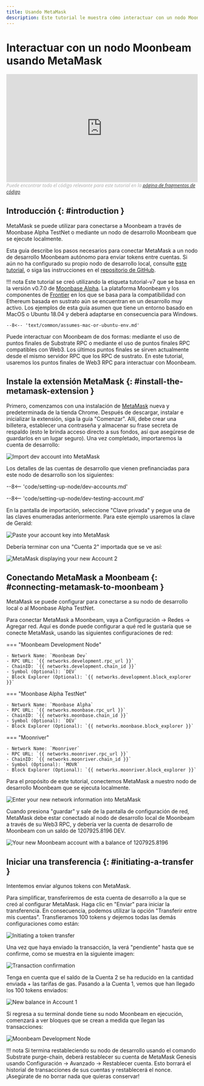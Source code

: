 ```yaml
---
title: Usando MetaMask
description: Este tutorial le muestra cómo interactuar con un nodo Moonbeam local mediante una instalación predeterminada del complemento del navegador MetaMask.
---
```


# Interactuar con un nodo Moonbeam usando MetaMask

<style>.embed-container { position: relative; padding-bottom: 56.25%; height: 0; overflow: hidden; max-width: 100%; } .embed-container iframe, .embed-container object, .embed-container embed { position: absolute; top: 0; left: 0; width: 100%; height: 100%; }</style><div class='embed-container'><iframe src='https://www.youtube.com/embed//hrpBd2-a7as' frameborder='0' allowfullscreen></iframe></div>
<style>.caption { font-family: Open Sans, sans-serif; font-size: 0.9em; color: rgba(170, 170, 170, 1); font-style: italic; letter-spacing: 0px; position: relative;}</style><div class='caption'>Puede encontrar todo el código relevante para este tutorial en la <a href="{{ config.site_url }}resources/code-snippets/">página de fragmentos de código</a></div>

## Introducción {: #introduction } 

MetaMask se puede utilizar para conectarse a Moonbeam a través de Moonbase Alpha TestNet o mediante un nodo de desarrollo Moonbeam que se ejecute localmente.

Esta guía describe los pasos necesarios para conectar MetaMask a un nodo de desarrollo Moonbeam autónomo para enviar tokens entre cuentas. Si aún no ha configurado su propio nodo de desarrollo local, consulte [este tutorial](/getting-started/local-node/setting-up-a-node/), o siga las instrucciones en el [repositorio de GitHub](https://github.com/PureStake/moonbeam/).

!!! nota
    Este tutorial se creó utilizando la etiqueta tutorial-v7 que se basa en la versión v0.7.0 de [Moonbase Alpha](https://github.com/PureStake/moonbeam/releases/tag/v0.7.0). La plataforma Moonbeam y los componentes de [Frontier](https://github.com/paritytech/frontier) en los que se basa para la compatibilidad con Ethereum basada en sustrato aún se encuentran en un desarrollo muy activo. Los ejemplos de esta guía asumen que tiene un entorno basado en MacOS o Ubuntu 18.04 y deberá adaptarse en consecuencia para Windows.
    
    --8<-- 'text/common/assumes-mac-or-ubuntu-env.md'

Puede interactuar con Moonbeam de dos formas: mediante el uso de puntos finales de Substrate RPC o mediante el uso de puntos finales RPC compatibles con Web3. Los últimos puntos finales se sirven actualmente desde el mismo servidor RPC que los RPC de sustrato. En este tutorial, usaremos los puntos finales de Web3 RPC para interactuar con Moonbeam.

## Instale la extensión MetaMask {: #install-the-metamask-extension } 

Primero, comenzamos con una instalación de [MetaMask](https://metamask.io/) nueva y predeterminada de la tienda Chrome. Después de descargar, instalar e inicializar la extensión, siga la guía "Comenzar". Allí, debe crear una billetera, establecer una contraseña y almacenar su frase secreta de respaldo (esto le brinda acceso directo a sus fondos, así que asegúrese de guardarlos en un lugar seguro). Una vez completado, importaremos la cuenta de desarrollo:

![Import dev account into MetaMask](/images/metamask/using-metamask-1.png)

Los detalles de las cuentas de desarrollo que vienen prefinanciadas para este nodo de desarrollo son los siguientes:

--8<-- 'code/setting-up-node/dev-accounts.md'

--8<-- 'code/setting-up-node/dev-testing-account.md'

En la pantalla de importación, seleccione "Clave privada" y pegue una de las claves enumeradas anteriormente. Para este ejemplo usaremos la clave de Gerald:

![Paste your account key into MetaMask](/images/metamask/using-metamask-2.png)

Debería terminar con una "Cuenta 2" importada que se ve así:

![MetaMask displaying your new Account 2](/images/metamask/using-metamask-3.png)

## Conectando MetaMask a Moonbeam {: #connecting-metamask-to-moonbeam } 

MetaMask se puede configurar para conectarse a su nodo de desarrollo local o al Moonbase Alpha TestNet. 

Para conectar MetaMask a Moonbeam, vaya a Configuración -> Redes -> Agregar red. Aquí es donde puede configurar a qué red le gustaría que se conecte MetaMask, usando las siguientes configuraciones de red:

=== "Moonbeam Development Node"

    - Network Name: `Moonbeam Dev`
    - RPC URL: `{{ networks.development.rpc_url }}`
    - ChainID: `{{ networks.development.chain_id }}`
    - Symbol (Optional): `DEV`
    - Block Explorer (Optional): `{{ networks.development.block_explorer }}`

=== "Moonbase Alpha TestNet"

    - Network Name: `Moonbase Alpha`
    - RPC URL: `{{ networks.moonbase.rpc_url }}`
    - ChainID: `{{ networks.moonbase.chain_id }}`
    - Symbol (Optional): `DEV`
    - Block Explorer (Optional): `{{ networks.moonbase.block_explorer }}`

=== "Moonriver"

    - Network Name: `Moonriver`
    - RPC URL: `{{ networks.moonriver.rpc_url }}`
    - ChainID: `{{ networks.moonriver.chain_id }}`
    - Symbol (Optional): `MOVR`
    - Block Explorer (Optional): `{{ networks.moonriver.block_explorer }}`

Para el propósito de este tutorial, conectemos MetaMask a nuestro nodo de desarrollo Moonbeam que se ejecuta localmente.

![Enter your new network information into MetaMask](/images/metamask/using-metamask-4.png)

Cuando presiona "guardar" y sale de la pantalla de configuración de red, MetaMask debe estar conectado al nodo de desarrollo local de Moonbeam a través de su Web3 RPC, y debería ver la cuenta de desarrollo de Moonbeam con un saldo de 1207925.8196 DEV.

![Your new Moonbeam account with a balance of 1207925.8196](/images/metamask/using-metamask-5.png)

## Iniciar una transferencia {: #initiating-a-transfer } 

Intentemos enviar algunos tokens con MetaMask.

Para simplificar, transferiremos de esta cuenta de desarrollo a la que se creó al configurar MetaMask. Haga clic en "Enviar" para iniciar la transferencia. En consecuencia, podemos utilizar la opción "Transferir entre mis cuentas". Transfieramos 100 tokens y dejemos todas las demás configuraciones como están:

![Initiating a token transfer](/images/metamask/using-metamask-6.png)

Una vez que haya enviado la transacción, la verá "pendiente" hasta que se confirme, como se muestra en la siguiente imagen:

![Transaction confirmation](/images/metamask/using-metamask-7.png)

Tenga en cuenta que el saldo de la Cuenta 2 se ha reducido en la cantidad enviada + las tarifas de gas. Pasando a la Cuenta 1, vemos que han llegado los 100 tokens enviados:

![New balance in Account 1](/images/metamask/using-metamask-8.png)

Si regresa a su terminal donde tiene su nodo Moonbeam en ejecución, comenzará a ver bloques que se crean a medida que llegan las transacciones:

![Moonbeam Development Node](/images/metamask/using-metamask-9.png)

!!! nota
    Si termina restableciendo su nodo de desarrollo usando el comando Substrate purge-chain, deberá restablecer su cuenta de MetaMask Genesis usando Configuración -> Avanzado -> Restablecer cuenta. Esto borrará el historial de transacciones de sus cuentas y restablecerá el nonce. ¡Asegúrate de no borrar nada que quieras conservar!
 
